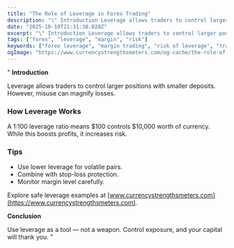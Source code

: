 ```yaml
---
title: "The Role of Leverage in Forex Trading"
description: "\" Introduction Leverage allows traders to control larger positions with smaller deposits..."
date: "2025-10-19T21:31:38.028Z"
excerpt: "\" Introduction Leverage allows traders to control larger positions with smaller deposits. However, misuse can magnify losses. How Leverage Works A 1:100 leverage ratio means $100 controls $10,000 worth of currency. While this boosts profits, it increases risk. Tips - Use lower leverage for volatile pairs. - Combine with stop-loss..."
tags: ["forex", "leverage", "margin", "risk"]
keywords: ["forex leverage", "margin trading", "risk of leverage", "trading capital", "forex exposure"]
ogImage: "https://www.currencystrengthsmeters.com/og-cache/the-role-of-leverage-in-forex-trading.jpg"
---
```

"
**Introduction**

Leverage allows traders to control larger positions with smaller deposits. However, misuse can magnify losses.

### How Leverage Works

A 1:100 leverage ratio means $100 controls $10,000 worth of currency.  
While this boosts profits, it increases risk.

### Tips

- Use lower leverage for volatile pairs.  
- Combine with stop-loss protection.  
- Monitor margin level carefully.  

Explore safe leverage examples at [www.currencystrengthsmeters.com](https://www.currencystrengthsmeters.com).

**Conclusion**

Use leverage as a tool — not a weapon. Control exposure, and your capital will thank you.
"
